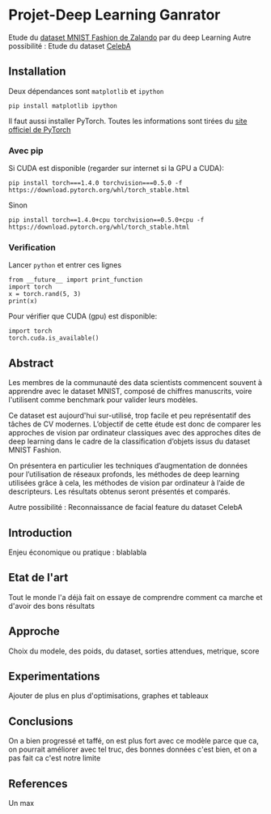 # Projet-Deep Learning Ganrator
Etude du [dataset MNIST Fashion de Zalando]((https://github.com/zalandoresearch/fashion-mnist)) par du deep Learning
Autre possibilité : Etude du dataset [CelebA](http://mmlab.ie.cuhk.edu.hk/projects/CelebA.html)
 
## Installation

Deux dépendances sont `matplotlib` et `ipython`

```
pip install matplotlib ipython
```

Il faut aussi installer PyTorch. Toutes les informations sont tirées du [site officiel de PyTorch](https://pytorch.org/get-started/locally/)

### Avec pip

Si CUDA est disponible (regarder sur internet si la GPU a CUDA):

```
pip install torch===1.4.0 torchvision===0.5.0 -f https://download.pytorch.org/whl/torch_stable.html
```

Sinon

```
pip install torch==1.4.0+cpu torchvision==0.5.0+cpu -f https://download.pytorch.org/whl/torch_stable.html
```

### Verification

Lancer `python` et entrer ces lignes

```
from __future__ import print_function
import torch
x = torch.rand(5, 3)
print(x)
```

Pour vérifier que CUDA (gpu) est disponible:

```
import torch
torch.cuda.is_available()
```

## Abstract

Les membres de la communauté des data scientists commencent souvent à apprendre avec le dataset MNIST, composé de chiffres manuscrits, voire l'utilisent comme benchmark pour valider leurs modèles. 

Ce dataset est aujourd'hui sur-utilisé, trop facile et peu représentatif des tâches de CV modernes. L’objectif de cette étude est donc de comparer les approches de vision par ordinateur classiques avec des approches dites de deep learning dans le cadre de la classification d’objets issus du dataset MNIST Fashion.

On présentera en particulier les techniques d’augmentation de données pour l’utilisation de réseaux profonds, les méthodes de deep learning utilisées grâce à cela, les méthodes de vision par ordinateur à l’aide de descripteurs. Les résultats obtenus seront présentés et comparés.


Autre possibilité : Reconnaissance de facial feature du dataset CelebA

## Introduction
 
Enjeu économique ou pratique : blablabla

## Etat de l'art

Tout le monde l'a déjà fait on essaye de comprendre comment ca marche et d'avoir des bons résultats

## Approche

Choix du modele, des poids, du dataset, sorties attendues, metrique, score

## Experimentations

Ajouter de plus en plus d'optimisations, graphes et tableaux

## Conclusions
 
On a bien progressé et taffé, on est plus fort avec ce modèle parce que ca, on pourrait améliorer avec tel truc, des bonnes données c'est bien, et on a pas fait ca c'est notre limite
 
## References

Un max